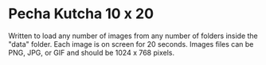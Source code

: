 Pecha Kutcha 10 x 20
==========

Written to load any number of images from any number of folders inside the "data" folder. Each image is on screen for 20 seconds. Images files can be PNG, JPG, or GIF and should be 1024 x 768 pixels. 
